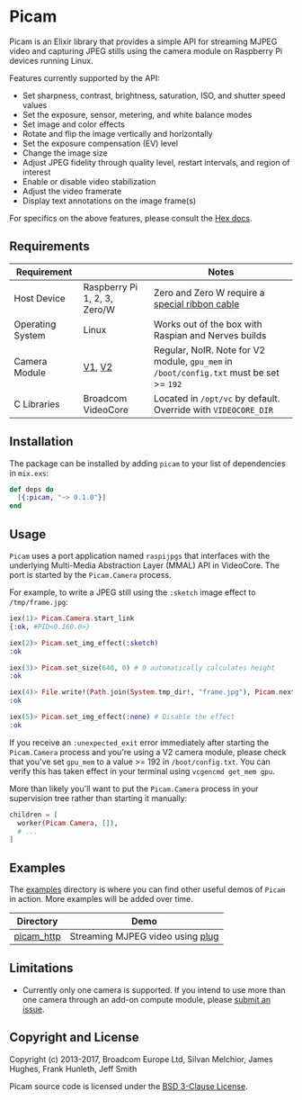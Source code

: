 # Picam

Picam is an Elixir library that provides a simple API for streaming MJPEG video and capturing JPEG stills using the camera module on Raspberry Pi devices running Linux.

Features currently supported by the API:

  - Set sharpness, contrast, brightness, saturation, ISO, and shutter speed values
  - Set the exposure, sensor, metering, and white balance modes
  - Set image and color effects
  - Rotate and flip the image vertically and horizontally
  - Set the exposure compensation (EV) level
  - Change the image size
  - Adjust JPEG fidelity through quality level, restart intervals, and region of interest
  - Enable or disable video stabilization
  - Adjust the video framerate
  - Display text annotations on the image frame(s)

For specifics on the above features, please consult the [Hex docs].

## Requirements

| Requirement |        | Notes  |
| ----------- | ------ | ------ |
| Host Device | Raspberry Pi 1, 2, 3, Zero/W | Zero and Zero W require a [special ribbon cable] |
| Operating System  | Linux | Works out of the box with Raspian and Nerves builds |
| Camera Module | [V1], [V2] | Regular, NoIR. Note for V2 module, `gpu_mem` in `/boot/config.txt` must be set >= `192` |
| C Libraries | Broadcom VideoCore | Located in `/opt/vc` by default.  Override with `VIDEOCORE_DIR` |

## Installation

The package can be installed by adding `picam` to your list of dependencies in `mix.exs`:

```elixir
def deps do
  [{:picam, "~> 0.1.0"}]
end
```

## Usage

`Picam` uses a port application named `raspijpgs` that interfaces with the underlying Multi-Media Abstraction Layer (MMAL) API in VideoCore.  The port is started by the `Picam.Camera` process.

For example, to write a JPEG still using the `:sketch` image effect to `/tmp/frame.jpg`:

```elixir
iex(1)> Picam.Camera.start_link
{:ok, #PID<0.160.0>}

iex(2)> Picam.set_img_effect(:sketch)
:ok

iex(3)> Picam.set_size(640, 0) # 0 automatically calculates height
:ok

iex(4)> File.write!(Path.join(System.tmp_dir!, "frame.jpg"), Picam.next_frame)
:ok

iex(5)> Picam.set_img_effect(:none) # Disable the effect
:ok
```

If you receive an `:unexpected_exit` error immediately after starting the `Picam.Camera` process and you're using a V2 camera module, please check that you've set `gpu_mem` to a value >= 192 in `/boot/config.txt`.  You can verify this has taken effect in your terminal using `vcgencmd get_mem gpu`.

More than likely you'll want to put the `Picam.Camera` process in your supervision tree rather than starting it manually:

```elixir
children = [
  worker(Picam.Camera, []),
  # ...
]
```

## Examples

The [examples] directory is where you can find other useful demos of `Picam` in action.  More examples will be added over time.

| Directory    | Demo   |
| ------------ | ------ |
| [picam_http] | Streaming MJPEG video using [plug] |

## Limitations

- Currently only one camera is supported.  If you intend to use more than one camera through an add-on compute module, please [submit an issue].

## Copyright and License

Copyright (c) 2013-2017, Broadcom Europe Ltd, Silvan Melchior, James Hughes, Frank Hunleth, Jeff Smith

Picam source code is licensed under the [BSD 3-Clause License].

[//]: #
[special ribbon cable]: <https://www.adafruit.com/product/3157>
[V1]: <https://www.raspberrypi.org/products/camera-module/>
[V2]: <https://www.raspberrypi.org/products/camera-module-v2/>
[Hex docs]: <https://hexdocs.pm/picam>
[examples]: <https://github.com/electricshaman/picam/tree/master/examples>
[picam_http]: <https://github.com/electricshaman/picam/tree/master/examples/picam_http>
[plug]: <https://hexdocs.pm/plug>
[submit an issue]: <https://github.com/electricshaman/picam/issues/new>
[BSD 3-Clause License]: <https://github.com/electricshaman/picam/blob/master/LICENSE>
